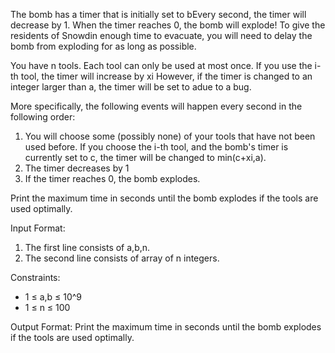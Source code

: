 The bomb has a timer that is initially set to bEvery second, the timer will decrease by 1.
When the timer reaches 0, the bomb will explode! To give the residents of Snowdin enough time to evacuate, you will need to delay the bomb from exploding for as long as possible.

You have n tools. Each tool can only be used at most once. If you use the i-th tool, the timer will increase by xi
However, if the timer is changed to an integer larger than a, the timer will be set to adue to a bug.

More specifically, the following events will happen every second in the following order:

1. You will choose some (possibly none) of your tools that have not been used before. If you choose the i-th tool, 
    and the bomb's timer is currently set to c, the timer will be changed to min(c+xi,a). 
2. The timer decreases by 1
3. If the timer reaches 0, the bomb explodes.

Print the maximum time in seconds until the bomb explodes if the tools are used optimally.


Input Format:
1. The first line consists of a,b,n.
2. The second line consists of array of n integers.

Constraints:
- 1 ≤ a,b ≤ 10^9
- 1 ≤ n ≤ 100

Output Format:
Print the maximum time in seconds until the bomb explodes if the tools are used optimally.

